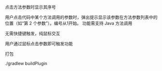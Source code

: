 点击方法参数时显示其序号

  用户点击代码中某个方法调用的参数时，弹出提示显示该参数在方法参数列表中的位置（如“第 2 个参数”）。编号从1开始。
  功能需支持 Java 方法调用

无需快捷键触发，纯鼠标交互

  用户通过鼠标点击参数即可触发功能


打包

  ./gradlew buildPlugin
